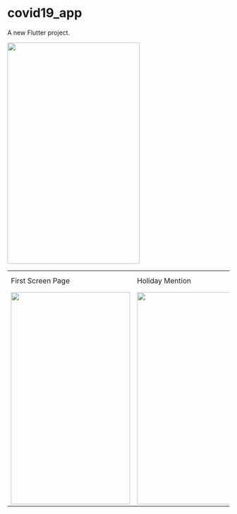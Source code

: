 # covid19_app

A new Flutter project.




<img src = "https://user-images.githubusercontent.com/105305827/179909388-c10963b6-abf2-4446-8930-c7e480e069cb.png" width ="300" height = "500">

<table>
  <tr>
    <td>First Screen Page</td>
     <td>Holiday Mention</td>
     <td>Present day in purple and selected day in pink</td>
  </tr>
  <tr>
    <td><img src="https://user-images.githubusercontent.com/105305827/179908082-e41ed970-64ea-4419-a51c-735b0d346816.png" width=270 height=480></td>
    <td><img src="https://user-images.githubusercontent.com/105305827/179909388-c10963b6-abf2-4446-8930-c7e480e069cb.png" width=270 height=480></td>
    <td><img src="screenshots/Screenshot_1582745139.png" width=270 height=480></td>
  </tr>
 </table>



